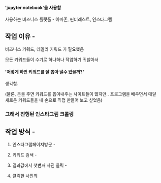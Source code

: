 #### 'jupyter notebook'을 사용함


사용하는 비즈니스 플랫폼 - 아마존, 핀터레스트, 인스타그램

## 작업 이유 - 

  비즈니스 키워드, 데일리 키워드 가 필요했음
 
  모든 키워드들이 수기로 하나하나 작업하기 귀찮아서
  #### '어떻게 하면 키워드를 잘 뽑아 낼수 있을까?' 
  생각함.

 (물론, 돈을 주면 키워드를 뽑아내주는 사이트들이 많지만.. 프로그램을 배우면서 매달 새로운 키워드들을 내 손으로 직접 만들어 보고 싶었음)

### 그래서 진행된 인스타그램 크롤링

## 작업 방식 - 
 1. 인스타그램페이지방문 - 
 2. 키워드 검색 -
 3. 결과값에서 첫번째 사진 클릭 -  
 4. 클릭한 사진의 <title> 가져오기 - 
    - (title)에 태그가 있는 경우가 많다 
    - 아직 tag의 모든 결과 값을 가지고 오는 건.. 내 힘으로 불가능 하지만 해볼라고 노력중임..(19.07.15)
 5. 사진 옆으로 넘기기 -
    - 옆으로 넘기는 코드(xpath)를 찾느라 너무 힘들었다

 6. 4번으로 돌아가서 전체 반복
    - for반복 총 1000개의 데이터를 가지고오는데 4시간이 걸린다.
    - 쉬는 시간이 많아서,,
    - 좀 더 빨리 원하면 쉬는 시간을 줄이면 될 것 같긴하다.
 7. 크롤한 데이터 전처리
    - 파이썬으로 어떻게하는지 안나와서 R로 진행중
    - R이 전처리가 더 잘되는 것 같음(=쉽게)
   ## 인스타그램은 쉬는 시간을 주지 않으면 에러 먹는다.
   ## 내 생각이긴함
   

